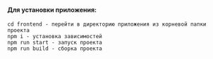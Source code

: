 #### Для установки приложения:

```
cd frontend - перейти в директорию приложения из корневой папки проекта
npm i - установка зависимостей
npm run start - запуск проекта
npm run build - сборка проекта
```
